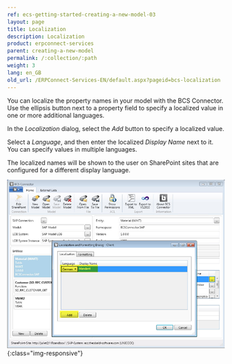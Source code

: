 ```yaml
---
ref: ecs-getting-started-creating-a-new-model-03
layout: page
title: Localization
description: Localization
product: erpconnect-services
parent: creating-a-new-model
permalink: /:collection/:path
weight: 3
lang: en_GB
old_url: /ERPConnect-Services-EN/default.aspx?pageid=bcs-localization
---
```


You can localize the property names in your model with the BCS Connector. Use the ellipsis button next to a property field to specify a localized value in one or more additional languages.


In the *Localization* dialog, select the *Add* button to specify a localized value.

Select a *Language*, and then enter the localized *Display Name* next to it. You can specify values in multiple languages.

The localized names will be shown to the user on SharePoint sites that are configured for a different display language.

![BCS-Localization](/img/content/BCS-Localization.png){:class="img-responsive"}

